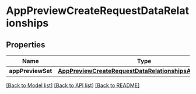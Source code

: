 # AppPreviewCreateRequestDataRelationships

## Properties
Name | Type | Description | Notes
------------ | ------------- | ------------- | -------------
**appPreviewSet** | [**AppPreviewCreateRequestDataRelationshipsAppPreviewSet**](AppPreviewCreateRequestDataRelationshipsAppPreviewSet.md) |  | 

[[Back to Model list]](../README.md#documentation-for-models) [[Back to API list]](../README.md#documentation-for-api-endpoints) [[Back to README]](../README.md)


